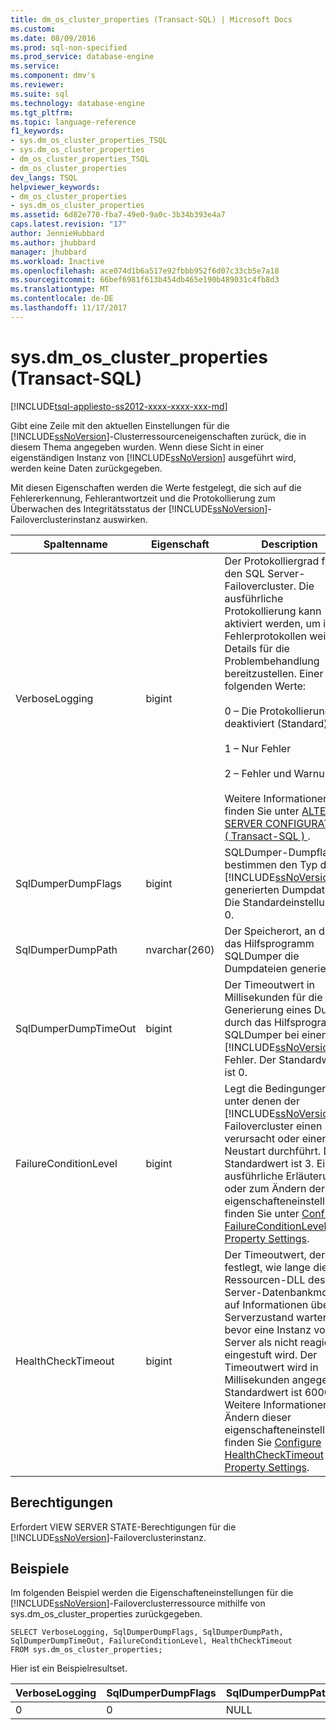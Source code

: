 ```yaml
---
title: dm_os_cluster_properties (Transact-SQL) | Microsoft Docs
ms.custom: 
ms.date: 08/09/2016
ms.prod: sql-non-specified
ms.prod_service: database-engine
ms.service: 
ms.component: dmv's
ms.reviewer: 
ms.suite: sql
ms.technology: database-engine
ms.tgt_pltfrm: 
ms.topic: language-reference
f1_keywords:
- sys.dm_os_cluster_properties_TSQL
- sys.dm_os_cluster_properties
- dm_os_cluster_properties_TSQL
- dm_os_cluster_properties
dev_langs: TSQL
helpviewer_keywords:
- dm_os_cluster_properties
- sys.dm_os_cluster_properties
ms.assetid: 6d82e770-fba7-49e0-9a0c-3b34b393e4a7
caps.latest.revision: "17"
author: JennieHubbard
ms.author: jhubbard
manager: jhubbard
ms.workload: Inactive
ms.openlocfilehash: ace074d1b6a517e92fbbb952f6d07c33cb5e7a18
ms.sourcegitcommit: 66bef6981f613b454db465e190b489031c4fb8d3
ms.translationtype: MT
ms.contentlocale: de-DE
ms.lasthandoff: 11/17/2017
---
```

# <a name="sysdmosclusterproperties-transact-sql"></a>sys.dm_os_cluster_properties (Transact-SQL)
[!INCLUDE[tsql-appliesto-ss2012-xxxx-xxxx-xxx-md](../../includes/tsql-appliesto-ss2012-xxxx-xxxx-xxx-md.md)]

  Gibt eine Zeile mit den aktuellen Einstellungen für die [!INCLUDE[ssNoVersion](../../includes/ssnoversion-md.md)]-Clusterressourceneigenschaften zurück, die in diesem Thema angegeben wurden. Wenn diese Sicht in einer eigenständigen Instanz von [!INCLUDE[ssNoVersion](../../includes/ssnoversion-md.md)] ausgeführt wird, werden keine Daten zurückgegeben.  
  
 Mit diesen Eigenschaften werden die Werte festgelegt, die sich auf die Fehlererkennung, Fehlerantwortzeit und die Protokollierung zum Überwachen des Integritätsstatus der [!INCLUDE[ssNoVersion](../../includes/ssnoversion-md.md)]-Failoverclusterinstanz auswirken.  
  

|Spaltenname|Eigenschaft|Description|  
|-----------------|--------------|-----------------|  
|VerboseLogging|bigint|Der Protokolliergrad für den SQL Server-Failovercluster. Die ausführliche Protokollierung kann aktiviert werden, um in den Fehlerprotokollen weitere Details für die Problembehandlung bereitzustellen. Einer der folgenden Werte:<br /><br /> 0 – Die Protokollierung ist deaktiviert (Standard)<br /><br /> 1 – Nur Fehler<br /><br /> 2 – Fehler und Warnungen<br /><br /> Weitere Informationen finden Sie unter [ALTER SERVER CONFIGURATION &#40; Transact-SQL &#41; ](../../t-sql/statements/alter-server-configuration-transact-sql.md).|  
|SqlDumperDumpFlags|bigint|SQLDumper-Dumpflags bestimmen den Typ der mit [!INCLUDE[ssNoVersion](../../includes/ssnoversion-md.md)] generierten Dumpdateien. Die Standardeinstellung ist 0.|  
|SqlDumperDumpPath|nvarchar(260)|Der Speicherort, an dem das Hilfsprogramm SQLDumper die Dumpdateien generiert.|  
|SqlDumperDumpTimeOut|bigint|Der Timeoutwert in Millisekunden für die Generierung eines Dumps durch das Hilfsprogramm SQLDumper bei einem [!INCLUDE[ssNoVersion](../../includes/ssnoversion-md.md)]-Fehler. Der Standardwert ist 0.|  
|FailureConditionLevel|bigint|Legt die Bedingungen fest, unter denen der [!INCLUDE[ssNoVersion](../../includes/ssnoversion-md.md)]-Failovercluster einen Fehler verursacht oder einen Neustart durchführt. Der Standardwert ist 3. Eine ausführliche Erläuterung oder zum Ändern der eigenschafteneinstellungen finden Sie unter [Configure FailureConditionLevel Property Settings](../../sql-server/failover-clusters/windows/configure-failureconditionlevel-property-settings.md).|  
|HealthCheckTimeout|bigint|Der Timeoutwert, der festlegt, wie lange die Ressourcen-DLL des SQL Server-Datenbankmoduls auf Informationen über den Serverzustand warten soll, bevor eine Instanz von SQL Server als nicht reagierend eingestuft wird. Der Timeoutwert wird in Millisekunden angegeben. Standardwert ist 60000. Weitere Informationen zum Ändern dieser eigenschafteneinstellung finden Sie [Configure HealthCheckTimeout Property Settings](../../sql-server/failover-clusters/windows/configure-healthchecktimeout-property-settings.md).|  
  
## <a name="permissions"></a>Berechtigungen  
 Erfordert VIEW SERVER STATE-Berechtigungen für die [!INCLUDE[ssNoVersion](../../includes/ssnoversion-md.md)]-Failoverclusterinstanz.  
  
## <a name="examples"></a>Beispiele  
 Im folgenden Beispiel werden die Eigenschafteneinstellungen für die [!INCLUDE[ssNoVersion](../../includes/ssnoversion-md.md)]-Failoverclusterressource mithilfe von sys.dm_os_cluster_properties zurückgegeben.  
  
```  
SELECT VerboseLogging, SqlDumperDumpFlags, SqlDumperDumpPath, SqlDumperDumpTimeOut, FailureConditionLevel, HealthCheckTimeout  
FROM sys.dm_os_cluster_properties;  
```  
  
 Hier ist ein Beispielresultset.  
  
|VerboseLogging|SqlDumperDumpFlags|SqlDumperDumpPath|SqlDumperDumpTimeOut|FailureConditionLevel|HealthCheckTimeout|  
|--------------------|------------------------|-----------------------|--------------------------|---------------------------|------------------------|  
|0|0|NULL|0|3|60000|  
  
  
